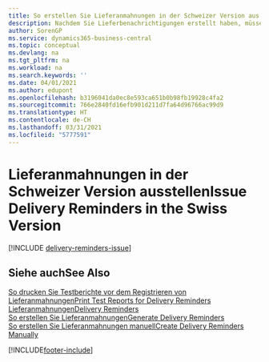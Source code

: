 ```yaml
---
title: So erstellen Sie Lieferanmahnungen in der Schweizer Version aus
description: Nachdem Sie Lieferbenachrichtigungen erstellt haben, müssen Sie sie registrieren und ausdrucken, sodass Sie Mahnungen an Kreditoren verschicken können. Vor dem Ausstellen von Lieferbenachrichtigungen können Sie einen Testbericht drucken.
author: SorenGP
ms.service: dynamics365-business-central
ms.topic: conceptual
ms.devlang: na
ms.tgt_pltfrm: na
ms.workload: na
ms.search.keywords: ''
ms.date: 04/01/2021
ms.author: edupont
ms.openlocfilehash: b3196041da0ec8e593ca651b0b98fb19928c4fa2
ms.sourcegitcommit: 766e2840fd16efb901d211d7fa64d96766ac99d9
ms.translationtype: HT
ms.contentlocale: de-CH
ms.lasthandoff: 03/31/2021
ms.locfileid: "5777591"
---
```

# <a name="issue-delivery-reminders-in-the-swiss-version"></a><span data-ttu-id="c6c7c-104">Lieferanmahnungen in der Schweizer Version ausstellen</span><span class="sxs-lookup"><span data-stu-id="c6c7c-104">Issue Delivery Reminders in the Swiss Version</span></span>

[!INCLUDE [delivery-reminders-issue](../includes/ATCHDE/delivery-reminders-issue.md)]

## <a name="see-also"></a><span data-ttu-id="c6c7c-105">Siehe auch</span><span class="sxs-lookup"><span data-stu-id="c6c7c-105">See Also</span></span>

[<span data-ttu-id="c6c7c-106">So drucken Sie Testberichte vor dem Registrieren von Lieferanmahnungen</span><span class="sxs-lookup"><span data-stu-id="c6c7c-106">Print Test Reports for Delivery Reminders</span></span>](how-to-print-test-reports-for-delivery-reminders.md)  
[<span data-ttu-id="c6c7c-107">Lieferanmahnungen</span><span class="sxs-lookup"><span data-stu-id="c6c7c-107">Delivery Reminders</span></span>](delivery-reminders.md)  
[<span data-ttu-id="c6c7c-108">So erstellen Sie Lieferanmahnungen</span><span class="sxs-lookup"><span data-stu-id="c6c7c-108">Generate Delivery Reminders</span></span>](how-to-generate-delivery-reminders.md)  
[<span data-ttu-id="c6c7c-109">So erstellen Sie Lieferanmahnungen manuell</span><span class="sxs-lookup"><span data-stu-id="c6c7c-109">Create Delivery Reminders Manually</span></span>](how-to-create-delivery-reminders-manually.md)  


[!INCLUDE[footer-include](../../includes/footer-banner.md)]